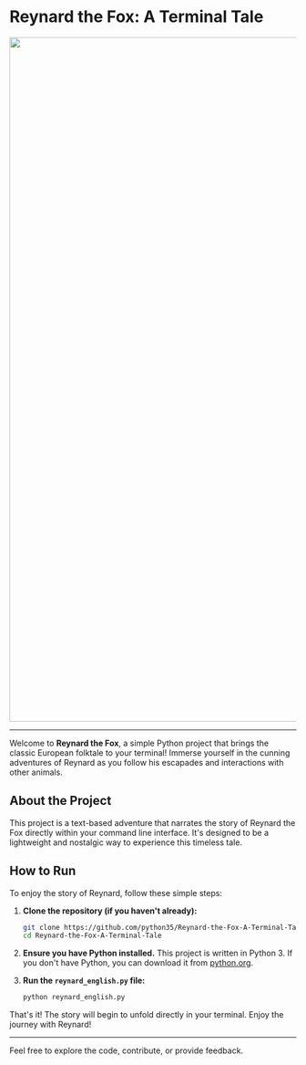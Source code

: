 # Reynard the Fox: A Terminal Tale

<div align="center">
  <img src="assets/DeVos.png" width="1200">
</div>


---

Welcome to **Reynard the Fox**, a simple Python project that brings the classic European folktale to your terminal! Immerse yourself in the cunning adventures of Reynard as you follow his escapades and interactions with other animals.

## About the Project

This project is a text-based adventure that narrates the story of Reynard the Fox directly within your command line interface. It's designed to be a lightweight and nostalgic way to experience this timeless tale.

## How to Run

To enjoy the story of Reynard, follow these simple steps:

1.  **Clone the repository (if you haven't already):**
    ```bash
    git clone https://github.com/python35/Reynard-the-Fox-A-Terminal-Tale.git
    cd Reynard-the-Fox-A-Terminal-Tale
    ```
2.  **Ensure you have Python installed.** This project is written in Python 3. If you don't have Python, you can download it from [python.org](https://www.python.org/).

3.  **Run the `reynard_english.py` file:**
    ```bash
    python reynard_english.py
    ```

That's it! The story will begin to unfold directly in your terminal. Enjoy the journey with Reynard!

---

Feel free to explore the code, contribute, or provide feedback.

